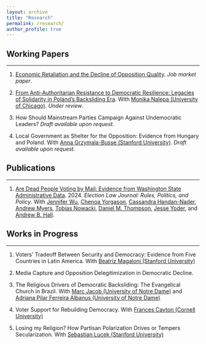 ```yaml
---
layout: archive
title: "Research"
permalink: /research/
author_profile: true
---
```



## Working Papers
------

1. [Economic Retaliation and the Decline of Opposition Quality](https://drive.google.com/file/d/1Kv079DdL_IcaGnXqzoqr6IVk1VSF0cn1). _Job market paper_.

2. [From Anti-Authoritarian Resistance to Democratic Resilience:
Legacies of Solidarity in Poland’s Backsliding Era](https://drive.google.com/file/d/199CiLyZtpLuK7Q5TinMIeIlOv4sUVJkf). With [Monika Nalepa
(University of Chicago)](https://www.monikanalepa.com). _Under review_.

3. How Should Mainstream Parties Campaign Against Undemocratic Leaders? _Draft available upon request._

4. Local Government as Shelter for the Opposition: Evidence from Hungary and Poland. With [Anna Grzymala-Busse (Stanford University)](https://amgbusse.stanford.edu). _Draft available upon request._

## Publications
------
1. [Are Dead People Voting by Mail: Evidence from Washington State Administrative Data](https://www.liebertpub.com/doi/10.1089/elj.2023.0047). 2024. _Election Law Journal: Rules, Politics, and Policy_. With [Jennifer Wu](https://jenniferawu.github.io/), [Chenoa Yorgason](https://www.chenoayorgason.com/), [Cassandra Handan-Nader](https://slnader.github.io/), [Andrew Myers](https://www.andrewcwmyers.com/), [Tobias Nowacki](https://tobiasnowacki.com/), [Daniel M. Thompson](https://dthompson.scholar.ss.ucla.edu/), [Jesse Yoder](https://www.jesselyoder.com/), and [Andrew B. Hall](https://www.andrewbenjaminhall.com/).

## Works in Progress
------

1. Voters’ Tradeoff Between Security and Democracy: Evidence from Five Countries in Latin America. With [Beatriz Magaloni (Stanford University)](http://bmagaloni.com)

2. Media Capture and Opposition Delegitimization in Democratic Decline.

3. The Religious Drivers of Democratic Backsliding: The Evangelical Church in Brazil. With [Marc Jacob (University of Notre Dame)](https://www.marc-s-jacob.com) and [Adriana Pilar Ferreira Albanus (University of Notre Dame)](https://politicalscience.nd.edu/people/adriana-pilar-ferreira-albanus/)

4. Voter Support for Rebuilding Democracy. With [Frances Cayton (Cornell University)](https://www.francescayton.com/)

5. Losing my Religion? How Partisan Polarization Drives or Tempers Secularization. With [Sebastian Lucek (Stanford University)](https://politicalscience.stanford.edu/people/sebastian-lucek)
